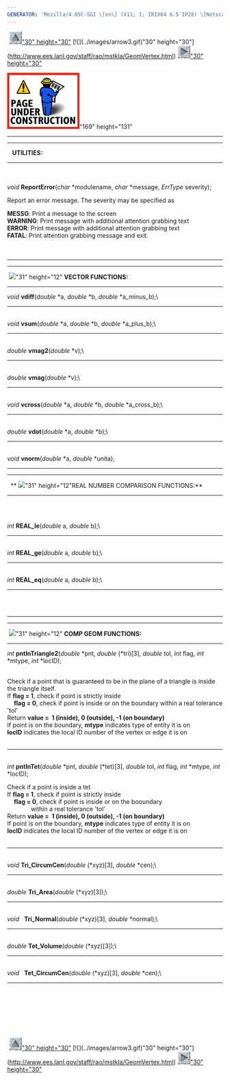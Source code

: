 ```yaml
---
GENERATOR: 'Mozilla/4.05C-SGI \[en\] (X11; I; IRIX64 6.5 IP28) \[Netscape\]'
---
```


 [![](../images/arrow2.gif)"30"
height="30"](http://www.ees.lanl.gov/staff/rao/mstkla/mstkla.html#UTILITIES:) [![](../images/arrow3.gif)"30"
height="30"](http://www.ees.lanl.gov/staff/rao/mstkla/GeomVertex.html) [![](../images/arrow4.gif)"30"
height="30"](http://www.ees.lanl.gov/staff/rao/mstkla/example.html)

![](../images/construction14.gif)"169" height="131"

------------------------------------------------------------------------

------------------------------------------------------------------------

   **UTILITIES:**

------------------------------------------------------------------------

\
 \
*void* **ReportError**(*char* \*modulename, *char* \*message, *ErrType*
severity);

Report an error message. The severity may be specified as

**MESSG**: Print a message to the screen\
**WARNING**: Print message with additional attention grabbing text\
**ERROR**: Print message with additional attention grabbing text\
**FATAL**: Print attention grabbing message and exit.\
 \
 

------------------------------------------------------------------------

------------------------------------------------------------------------

 ![](../images/new1.gif)"31" height="12" **VECTOR FUNCTIONS:**

------------------------------------------------------------------------

*void* **vdiff**(*double* \*a, *double* \*b, *double* \*a\_minus\_b);\

------------------------------------------------------------------------

\
*void* **vsum**(*double* \*a, *double* \*b, *double* \*a\_plus\_b);\

------------------------------------------------------------------------

\
*double* **vmag2**(*double* \*v);\

------------------------------------------------------------------------

\
*double* **vmag**(*double* \*v);\

------------------------------------------------------------------------

\
*void* **vcross**(*double* \*a, *double* \*b, *double* \*a\_cross\_b);\

------------------------------------------------------------------------

\
*double* **vdot**(*double* \*a, *double* \*b);\

------------------------------------------------------------------------

\
*void* **vnorm**(*double* \*a, *double* \*unita);

------------------------------------------------------------------------

------------------------------------------------------------------------

  ** ![](../images/new1.gif)"31" height="12"REAL NUMBER
COMPARISON FUNCTIONS:**

------------------------------------------------------------------------

\
 

*int* **REAL\_le**(*double* a, *double* b);\

------------------------------------------------------------------------

\
*int* **REAL\_ge**(*double* a, *double* b);\

------------------------------------------------------------------------

\
*int* **REAL\_eq**(*double* a, *double* b);\

------------------------------------------------------------------------

\
 

------------------------------------------------------------------------

------------------------------------------------------------------------

 ![](../images/new1.gif)"31" height="12" **COMP GEOM
FUNCTIONS:**

------------------------------------------------------------------------

*int* **pntInTriangle2**(*double* \*pnt, *double* (\*tri)\[3\], *double*
tol, *int* flag, *int* \*mtype, *int* \*locID);\
 

Check if a point that is guaranteed to be in the plane of a triangle is
inside the triangle itself.\
If **flag = 1**, check if point is strictly inside\
    **flag = 0**, check if point is inside or on the boundary within a
real tolerance 'tol'\
Return **value =  1 (inside), 0 (outside), -1 (on boundary)**\
If point is on the boundary, **mtype** indicates type of entity it is
on\
**locID** indicates the local ID number of the vertex or edge it is on\
 

------------------------------------------------------------------------

\
*int* **pntInTet**(*double* \*pnt, *double* (\*tet)\[3\], *double* tol,
*int* flag, *int* \*mtype, *int* \*locID);

Check if a point is inside a tet\
If **flag = 1**, check if point is strictly inside\
    **flag = 0**, check if point is inside or on the booundary\
              within a real tolerance 'tol'\
Return **value =  1 (inside), 0 (outside), -1 (on boundary)**\
If point is on the boundary, **mtype** indicates type of entity it is
on\
**locID** indicates the local ID number of the vertex or edge it is on\
 

------------------------------------------------------------------------

\
*void* **Tri\_CircumCen**(*double* (\*xyz)\[3\], *double* \*cen);\

------------------------------------------------------------------------

\
*double* **Tri\_Area**(*double* (\*xyz)\[3\]);\

------------------------------------------------------------------------

\
*void*   **Tri\_Normal**(*double* (\*xyz)\[3\], *double* \*normal);\

------------------------------------------------------------------------

\
*double* **Tet\_Volume**(*double* (\*xyz)\[3\]);\

------------------------------------------------------------------------

\
*void*   **Tet\_CircumCen**(*double* (\*xyz)\[3\], *double* \*cen);\

------------------------------------------------------------------------

\
 \
 

 \
 

 [![](../images/arrow2.gif)"30"
height="30"](http://www.ees.lanl.gov/staff/rao/mstkla/mstkla.html#UTILITIES:) [![](../images/arrow3.gif)"30"
height="30"](http://www.ees.lanl.gov/staff/rao/mstkla/GeomVertex.html) [![](../images/arrow4.gif)"30"
height="30"](http://www.ees.lanl.gov/staff/rao/mstkla/example.html)
